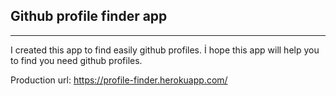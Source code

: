 ## Github profile finder app
------------------------------
 I created this app to find easily github profiles. İ hope this app will help you to find you need github profiles.
 
 Production url: https://profile-finder.herokuapp.com/